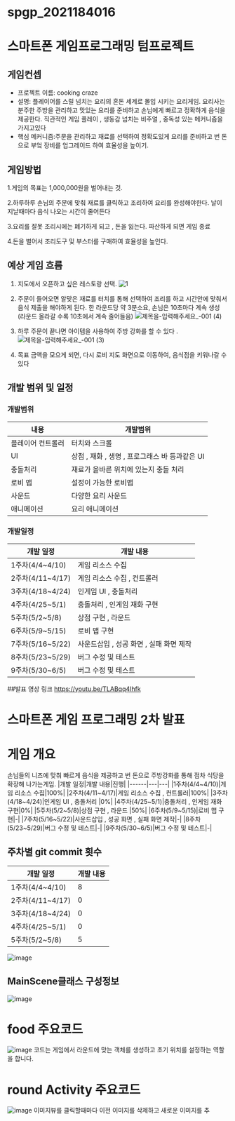 # spgp_2021184016
# 스마트폰 게임프로그래밍 텀프로젝트
## 게임컨셉 
- 프로젝트 이름: cooking craze
- 설명: 플레이어를 스릴 넘치는 요리의 혼돈 세계로 몰입 시키는 요리게임. 요리사는 분주한 주방을 관리하고 맛있는 요리를 준비하고 손님에게 빠르고 정확하게 음식을 제공한다. 직관적인 게임 플레이 , 생동감 넘치는 비주얼 , 중독성 있는 메커니즘을 가지고있다
- 핵심 메커니즘:주문을 관리하고 재료를 선택하여 정확도있게 요리를 준비하고 번 돈으로 부엌 장비를 업그레이드 하여 효율성을 높이기.

## 게임방법
1.게임의 목표는 1,000,000원을 벌어내는 것. 

2.하루하루 손님의 주문에 맞춰 재료를 클릭하고 조리하여 요리를 완성해야한다. 날이 지날때마다 음식 나오는 시간이 줄어든다

3.요리를 잘못 조리시에는 폐기하게 되고 , 돈을 잃는다. 파산하게 되면 게임 종료

4.돈을 벌어서 조리도구 및 부스터를 구매하여 효율성을 높인다.


## 예상 게임 흐름 
1. 지도에서 오픈하고 싶은 레스토랑 선택.
![1](https://github.com/backhabin0/spgp_2021184016/assets/115928688/8a1c7fcf-723e-42e2-ae8f-8bc5f80e0841)
2. 주문이 들어오면 알맞은 재료를 터치를 통해 선택하여 조리를 하고 시간안에 맞춰서 음식 제출을 해야하게 된다.
   한 라운드당 약 3분소요, 손님은 10초마다 계속 생성 (라운드 올라갈 수록 10초에서 계속 줄어들음) 
![제목을-입력해주세요_-001 (4)](https://github.com/backhabin0/spgp_2021184016/assets/115928688/26ae6673-5c7c-4a60-ac3d-81fafd801db1)
4. 하루 주문이 끝나면 아이템을 사용하여 주방 강화를 할 수 있다 .
![제목을-입력해주세요_-001 (3)](https://github.com/backhabin0/spgp_2021184016/assets/115928688/f3aa27ec-81ed-49de-9127-1cb78c690d44)

  
5. 목표 금액을 모으게 되면, 다시 로비 지도 화면으로 이동하여, 음식점을 키워나갈 수 있다

## 개발 범위 및 일정
### 개발범위
|내용|개발범위|
|------|---|
|플레이어 컨트롤러|터치와 스크롤|
|UI|상점 , 재화 , 생명 , 프로그래스 바 등과같은 UI|
|충돌처리|재료가 올바른 위치에 있는지 충돌 처리|
|로비 맵|설정이 가능한 로비맵|
|사운드|다양한 요리 사운드|
|애니메이션|요리 애니메이션|

### 개발일정 
|개발 일정|개발 내용|
|------|---|
|1주차(4/4~4/10)|게임 리소스 수집|
|2주차(4/11~4/17)|게임 리소스 수집 , 컨트롤러|
|3주차(4/18~4/24)|인게임 UI , 충돌처리 |
|4주차(4/25~5/1)|충돌처리 , 인게임 재화 구현|
|5주차(5/2~5/8)|상점 구현 , 라운드 |
|6주차(5/9~5/15)|로비 맵 구현|
|7주차(5/16~5/22)|사운드삽입 , 성공 화면 , 실패 화면 제작|
|8주차(5/23~5/29)|버그 수정 및 테스트|
|9주차(5/30~6/5)|버그 수정 및 테스트|


##발표 영상 링크 
https://youtu.be/TLABqq4Ihfk



# 스마트폰 게임 프로그래밍 2차 발표
# 게임 개요 
손님들의 니즈에 맞춰 빠르게 음식을 제공하고 번 돈으로 주방강화를 통해 점차 식당을 확장해 나가는게임.
|개발 일정|개발 내용|진행|
|------|---|---|
|1주차(4/4~4/10)|게임 리소스 수집|100%|
|2주차(4/11~4/17)|게임 리소스 수집 , 컨트롤러|100%|
|3주차(4/18~4/24)|인게임 UI , 충돌처리 |0%|
|4주차(4/25~5/1)|충돌처리 , 인게임 재화 구현|0%|
|5주차(5/2~5/8)|상점 구현 , 라운드 |50%|
|6주차(5/9~5/15)|로비 맵 구현|-|
|7주차(5/16~5/22)|사운드삽입 , 성공 화면 , 실패 화면 제작|-|
|8주차(5/23~5/29)|버그 수정 및 테스트|-|
|9주차(5/30~6/5)|버그 수정 및 테스트|-|

## 주차별 git commit 횟수 
|개발 일정|개발 내용|
|------|---|
|1주차(4/4~4/10)|8|
|2주차(4/11~4/17)|0|
|3주차(4/18~4/24)|0|
|4주차(4/25~5/1)|0|
|5주차(5/2~5/8)|5|


![image](https://github.com/backhabin0/spgp_2021184016/assets/115928688/800ca860-aa49-4c62-aa57-9c7ff88d435e)


## MainScene클래스 구성정보 
![image](https://github.com/backhabin0/spgp_2021184016/assets/115928688/277ae606-1faf-49bf-b95c-482eaa60784a)

# food 주요코드
![image](https://github.com/backhabin0/spgp_2021184016/assets/115928688/1d88e6b4-c7db-44b0-8d26-3755e7ceac35)
 코드는 게임에서 라운드에 맞는 객체를 생성하고 초기 위치를 설정하는 역할을 합니다.
# round Activity 주요코드
![image](https://github.com/backhabin0/spgp_2021184016/assets/115928688/7571e6a9-04c8-48aa-841f-d2ad17cf4d89)
이미지뷰를 클릭할때마다 이전 이미지를 삭제하고 새로운 이미지를 추



